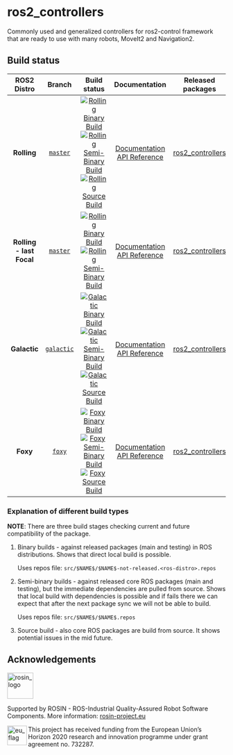 # ros2_controllers

Commonly used and generalized controllers for ros2-control framework that are ready to use with many robots, MoveIt2 and Navigation2.

## Build status

ROS2 Distro | Branch | Build status | Documentation | Released packages
:---------: | :----: | :----------: | :-----------: | :---------------:
**Rolling** | [`master`](https://github.com/ros-controls/ros2_controllers/tree/rolling) | [![Rolling Binary Build](https://github.com/ros-controls/ros2_controllers/actions/workflows/rolling-binary-build.yml/badge.svg?branch=master)](https://github.com/ros-controls/ros2_controllers/actions/workflows/rolling-binary-build.yml?branch=master) <br /> [![Rolling Semi-Binary Build](https://github.com/ros-controls/ros2_controllers/actions/workflows/rolling-semi-binary-build.yml/badge.svg?branch=master)](https://github.com/ros-controls/ros2_controllers/actions/workflows/rolling-semi-binary-build.yml?branch=master) <br /> [![Rolling Source Build](https://github.com/ros-controls/ros2_controllers/actions/workflows/rolling-source-build.yml/badge.svg?branch=master)](https://github.com/ros-controls/ros2_controllers/actions/workflows/rolling-source-build.yml?branch=master) | [Documentation](https://control.ros.org) <br /> [API Reference](https://control.ros.org/rolling/api/) | [ros2_controllers](https://index.ros.org/p/ros2_controllers/#rolling)
**Rolling - last Focal** | [`master`](https://github.com/ros-controls/ros2_controllers/tree/rolling) | [![Rolling Binary Build](https://github.com/ros-controls/ros2_controllers/actions/workflows/rolling-binary-build-last-focal.yml/badge.svg?branch=master)](https://github.com/ros-controls/ros2_controllers/actions/workflows/rolling-binary-build-last-focal.yml?branch=master) <br /> [![Rolling Semi-Binary Build](https://github.com/ros-controls/ros2_controllers/actions/workflows/rolling-semi-binary-build-last-focal.yml/badge.svg?branch=master)](https://github.com/ros-controls/ros2_controllers/actions/workflows/rolling-semi-binary-build-last-focal.yml?branch=master) | [Documentation](https://control.ros.org) <br /> [API Reference](https://control.ros.org/rolling/api/) | [ros2_controllers](https://index.ros.org/p/ros2_controllers/#rolling)
**Galactic** | [`galactic`](https://github.com/ros-controls/ros2_controllers/tree/galactic) | [![Galactic Binary Build](https://github.com/ros-controls/ros2_controllers/actions/workflows/galactic-binary-build.yml/badge.svg?branch=galactic)](https://github.com/ros-controls/ros2_controllers/actions/workflows/galactic-binary-build.yml?branch=galactic) <br /> [![Galactic Semi-Binary Build](https://github.com/ros-controls/ros2_controllers/actions/workflows/galactic-semi-binary-build.yml/badge.svg?branch=galactic)](https://github.com/ros-controls/ros2_controllers/actions/workflows/galactic-semi-binary-build.yml?branch=galactic) <br /> [![Galactic Source Build](https://github.com/ros-controls/ros2_controllers/actions/workflows/galactic-source-build.yml/badge.svg?branch=galactic)](https://github.com/ros-controls/ros2_controllers/actions/workflows/galactic-source-build.yml?branch=galactic) | [Documentation](https://control.ros.org/galactic/) <br /> [API Reference](https://control.ros.org/galactic/api/) | [ros2_controllers](https://index.ros.org/p/ros2_controllers/#galactic)
**Foxy** | [`foxy`](https://github.com/ros-controls/ros2_controllers/tree/foxy) | [![Foxy Binary Build](https://github.com/ros-controls/ros2_controllers/actions/workflows/foxy-binary-build.yml/badge.svg?branch=foxy)](https://github.com/ros-controls/ros2_controllers/actions/workflows/foxy-binary-build.yml?branch=foxy) <br /> [![Foxy Semi-Binary Build](https://github.com/ros-controls/ros2_controllers/actions/workflows/foxy-semi-binary-build.yml/badge.svg?branch=foxy)](https://github.com/ros-controls/ros2_controllers/actions/workflows/foxy-semi-binary-build.yml?branch=foxy) <br /> [![Foxy Source Build](https://github.com/ros-controls/ros2_controllers/actions/workflows/foxy-source-build.yml/badge.svg?branch=foxy)](https://github.com/ros-controls/ros2_controllers/actions/workflows/foxy-source-build.yml?branch=foxy) | [Documentation](https://control.ros.org/foxy/) <br /> [API Reference](https://control.ros.org/foxy/api/) | [ros2_controllers](https://index.ros.org/p/ros2_controllers/#foxy)


### Explanation of different build types

**NOTE**: There are three build stages checking current and future compatibility of the package.

1. Binary builds - against released packages (main and testing) in ROS distributions. Shows that direct local build is possible.

   Uses repos file: `src/$NAME$/$NAME$-not-released.<ros-distro>.repos`

1. Semi-binary builds - against released core ROS packages (main and testing), but the immediate dependencies are pulled from source.
   Shows that local build with dependencies is possible and if fails there we can expect that after the next package sync we will not be able to build.

   Uses repos file: `src/$NAME$/$NAME$.repos`

1. Source build - also core ROS packages are build from source. It shows potential issues in the mid future.


## Acknowledgements

<!--
    ROSIN acknowledgement from the ROSIN press kit
    @ https://github.com/rosin-project/press_kit
-->

<a href="http://rosin-project.eu">
  <img src="http://rosin-project.eu/wp-content/uploads/rosin_ack_logo_wide.png"
       alt="rosin_logo" height="60" >
</a>

Supported by ROSIN - ROS-Industrial Quality-Assured Robot Software Components.
More information: <a href="http://rosin-project.eu">rosin-project.eu</a>

<img src="http://rosin-project.eu/wp-content/uploads/rosin_eu_flag.jpg"
     alt="eu_flag" height="45" align="left" >

This project has received funding from the European Union’s Horizon 2020
research and innovation programme under grant agreement no. 732287.
